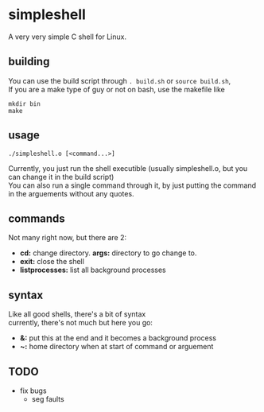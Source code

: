 # simpleshell
A very very simple C shell for Linux.  

## building
You can use the build script through `. build.sh` or `source build.sh`,  
If you are a make type of guy or not on bash, use the makefile like  
```
mkdir bin
make
```

## usage
```shell
./simpleshell.o [<command...>]
```
Currently, you just run the shell executible (usually simpleshell.o, but you can change it in the build script)  
You can also run a single command through it, by just putting the command in the arguements without any quotes.  

## commands
Not many right now, but there are 2:
- **cd:** change directory. **args:** directory to go change to.  
- **exit:** close the shell
- **listprocesses:** list all background processes  

## syntax
Like all good shells, there's a bit of syntax  
currently, there's not much but here you go:  
- **&:** put this at the end and it becomes a background process  
- **~:** home directory when at start of command or arguement  

## TODO
- fix bugs  
	- seg faults
